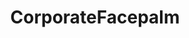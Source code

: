 ---
title: CorporateFacepalm
crosslinks:
- youtubefactsbot
- videos
- autotldr
- LateStageCapitalism
- assholedesign
- funny
- youtubot
- softwaregore
- australia
- tombstoning
- botpopularitybot
- u_imguralbumbot
- keming
- FellowKids
- facepalm
- xkcd
- nocontext
- totallynotrobots
- AccidentalRacism
- john_yukis_bots
---